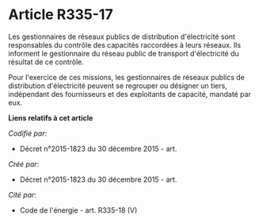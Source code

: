 # Article R335-17

Les gestionnaires de réseaux publics de distribution d'électricité sont responsables du contrôle des capacités raccordées à
leurs réseaux. Ils informent le gestionnaire du réseau public de transport d'électricité du résultat de ce contrôle.

Pour l'exercice de ces missions, les gestionnaires de réseaux publics de distribution d'électricité peuvent se regrouper ou
désigner un tiers, indépendant des fournisseurs et des exploitants de capacité, mandaté par eux.

**Liens relatifs à cet article**

_Codifié par_:

  - Décret n°2015-1823 du 30 décembre 2015 - art.

_Créé par_:

  - Décret n°2015-1823 du 30 décembre 2015 - art.

_Cité par_:

  - Code de l'énergie - art. R335-18 (V)
